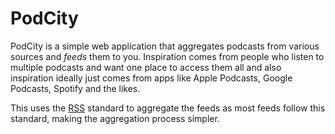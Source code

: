 # PodCity

PodCity is a simple web application that aggregates podcasts from various sources and _feeds_ them to you.
Inspiration comes from people who listen to multiple podcasts and want one place to access them all and also inspiration 
ideally just comes from apps like Apple Podcasts, Google Podcasts, Spotify and the likes.

This uses the [RSS](https://en.wikipedia.org/wiki/RSS_%28standard%29) standard to aggregate the feeds as most feeds 
follow this standard, making the aggregation process simpler.